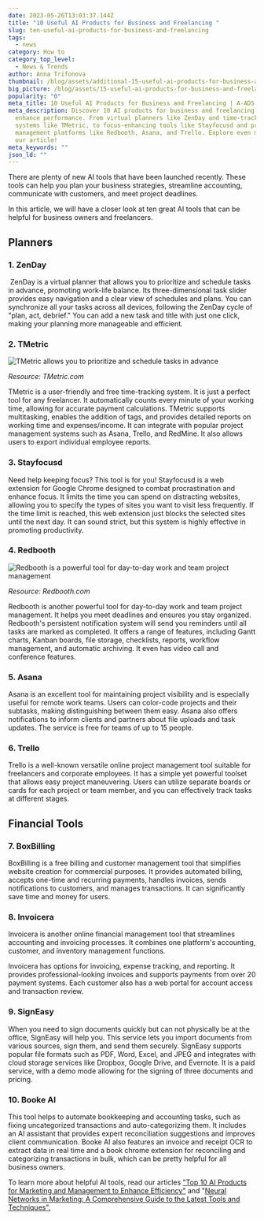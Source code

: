 ```yaml
---
date: 2023-05-26T13:03:37.144Z
title: "10 Useful AI Products for Business and Freelancing "
slug: ten-useful-ai-products-for-business-and-freelancing
tags:
  - news
category: How to
category_top_level:
  - News & Trends
author: Anna Trifonova
thumbnail: /blog/assets/additional-15-useful-ai-products-for-business-and-freelancing.png
big_picture: /blog/assets/15-useful-ai-products-for-business-and-freelancing.png
popularity: "0"
meta_title: 10 Useful AI Products for Business and Freelancing | A-ADS Blog
meta_description: Discover 10 AI products for business and freelancing that can
  enhance performance. From virtual planners like ZenDay and time-tracking
  systems like TMetric, to focus-enhancing tools like Stayfocusd and project
  management platforms like Redbooth, Asana, and Trello. Explore even more with
  our article!
meta_keywords: ""
json_ld: ""
---
```

There are plenty of new AI tools that have been launched recently. These tools can help you plan your business strategies, streamline accounting, communicate with customers, and meet project deadlines. 

In this article, we will have a closer look at ten great AI tools that can be helpful for business owners and freelancers. 

## Planners

### 1. ZenDay

 ZenDay is a virtual planner that allows you to prioritize and schedule tasks in advance, promoting work-life balance. Its three-dimensional task slider provides easy navigation and a clear view of schedules and plans. You can synchronize all your tasks across all devices, following the ZenDay cycle of "plan, act, debrief." You can add a new task and title with just one click, making your planning more manageable and efficient. 

### 2. TMetric

![TMetric allows you to prioritize and schedule tasks in advance](/blog/assets/img-advantages.svg "TMetric is a user-friendly and free time-tracking system")

*Resource: TMetric.com*

TMetric is a user-friendly and free time-tracking system. It is just a perfect tool for any freelancer. It automatically counts every minute of your working time, allowing for accurate payment calculations. TMetric supports multitasking, enables the addition of tags, and provides detailed reports on working time and expenses/income. It can integrate with popular project management systems such as Asana, Trello, and RedMine. It also allows users to export individual employee reports. 

### 3. Stayfocusd

Need help keeping focus? This tool is for you! Stayfocusd is a web extension for Google Chrome designed to combat procrastination and enhance focus. It limits the time you can spend on distracting websites, allowing you to specify the types of sites you want to visit less frequently. If the time limit is reached, this web extension just blocks the selected sites until the next day. It can sound strict, but this system is highly effective in promoting productivity.

### 4. Redbooth

![Redbooth is a powerful tool for day-to-day work and team project management](/blog/assets/x4-timeline2x.png.pagespeed.ic.idrhoepexw.png "Redbooth is a powerful tool for day-to-day work and team project management")

*Resource: Redbooth.com*

Redbooth is another powerful tool for day-to-day work and team project management. It helps you meet deadlines and ensures you stay organized. Redbooth's persistent notification system will send you reminders until all tasks are marked as completed. It offers a range of features, including Gantt charts, Kanban boards, file storage, checklists, reports, workflow management, and automatic archiving. It even has video call and conference features.

### 5. Asana

Asana is an excellent tool for maintaining project visibility and is especially useful for remote work teams. Users can color-code projects and their subtasks, making distinguishing between them easy. Asana also offers notifications to inform clients and partners about file uploads and task updates. The service is free for teams of up to 15 people.

### 6. Trello

Trello is a well-known versatile online project management tool suitable for freelancers and corporate employees. It has a simple yet powerful toolset that allows easy project maneuvering. Users can utilize separate boards or cards for each project or team member, and you can effectively track tasks at different stages. 

## Financial Tools

### 7. BoxBilling

BoxBilling is a free billing and customer management tool that simplifies website creation for commercial purposes. It provides automated billing, accepts one-time and recurring payments, handles invoices, sends notifications to customers, and manages transactions. It can significantly save time and money for users.

### 8. Invoicera

Invoicera is another online financial management tool that streamlines accounting and invoicing processes. It combines one platform's accounting, customer, and inventory management functions. 

Invoicera has options for invoicing, expense tracking, and reporting. It provides professional-looking invoices and supports payments from over 20 payment systems. Each customer also has a web portal for account access and transaction review. 

### 9. SignEasy

When you need to sign documents quickly but can not physically be at the office, SignEasy will help you. This service lets you import documents from various sources, sign them, and send them securely. SignEasy supports popular file formats such as PDF, Word, Excel, and JPEG and integrates with cloud storage services like Dropbox, Google Drive, and Evernote. It is a paid service, with a demo mode allowing for the signing of three documents and pricing. 

### 10. Booke AI

This tool helps to automate bookkeeping and accounting tasks, such as fixing uncategorized transactions and auto-categorizing them. It includes an AI assistant that provides expert reconciliation suggestions and improves client communication. Booke AI also features an invoice and receipt OCR to extract data in real time and a book chrome extension for reconciling and categorizing transactions in bulk, which can be pretty helpful for all business owners. 



To learn more about helpful AI tools, read our articles ["Top 10 AI Products for Marketing and Management to Enhance Efficiency"](https://a-ads.com/blog/top-ten-ai-products-for-marketing-and-management-to-enhance-efficiency/) and "[Neural Networks in Marketing: A Comprehensive Guide to the Latest Tools and Techniques".](https://a-ads.com/blog/%20Neural-Networks-in-Marketing:-A-Comprehensive-Guide-to-the-Latest-Tools-and-Techniques/)